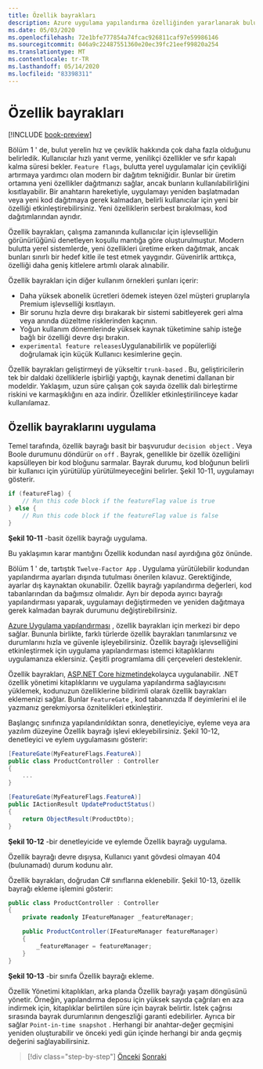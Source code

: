 ```yaml
---
title: Özellik bayrakları
description: Azure uygulama yapılandırma özelliğinden yararlanarak bulutta yerel uygulamalarda Özellik bayraklarını uygulama
ms.date: 05/03/2020
ms.openlocfilehash: 72e1bfe777854a74fcac926811caf97e59986146
ms.sourcegitcommit: 046a9c22487551360e20ec39fc21eef99820a254
ms.translationtype: MT
ms.contentlocale: tr-TR
ms.lasthandoff: 05/14/2020
ms.locfileid: "83398311"
---
```

# <a name="feature-flags"></a>Özellik bayrakları

[!INCLUDE [book-preview](../../../includes/book-preview.md)]

Bölüm 1 ' de, bulut yerelin hız ve çeviklik hakkında çok daha fazla olduğunu belirledik. Kullanıcılar hızlı yanıt verme, yenilikçi özellikler ve sıfır kapalı kalma süresi bekler. `Feature flags`, bulutta yerel uygulamalar için çevikliği artırmaya yardımcı olan modern bir dağıtım tekniğidir. Bunlar bir üretim ortamına yeni özellikler dağıtmanızı sağlar, ancak bunların kullanılabilirliğini kısıtlayabilir. Bir anahtarın hareketiyle, uygulamayı yeniden başlatmadan veya yeni kod dağıtmaya gerek kalmadan, belirli kullanıcılar için yeni bir özelliği etkinleştirebilirsiniz. Yeni özelliklerin serbest bırakılması, kod dağıtımlarından ayrıdır.

Özellik bayrakları, çalışma zamanında kullanıcılar için işlevselliğin görünürlüğünü denetleyen koşullu mantığa göre oluşturulmuştur. Modern bulutta yerel sistemlerde, yeni özellikleri üretime erken dağıtmak, ancak bunları sınırlı bir hedef kitle ile test etmek yaygındır. Güvenirlik arttıkça, özelliği daha geniş kitlelere artımlı olarak alınabilir.

Özellik bayrakları için diğer kullanım örnekleri şunları içerir:

- Daha yüksek abonelik ücretleri ödemek isteyen özel müşteri gruplarıyla Premium işlevselliği kısıtlayın.
- Bir sorunu hızla devre dışı bırakarak bir sistemi sabitleyerek geri alma veya anında düzeltme risklerinden kaçının.
- Yoğun kullanım dönemlerinde yüksek kaynak tüketimine sahip isteğe bağlı bir özelliği devre dışı bırakın.
- `experimental feature releases`Uygulanabilirlik ve popülerliği doğrulamak için küçük Kullanıcı kesimlerine geçin.

Özellik bayrakları geliştirmeyi de yükseltir `trunk-based` . Bu, geliştiricilerin tek bir daldaki özelliklerle işbirliği yaptığı, kaynak denetimi dallanan bir modeldir. Yaklaşım, uzun süre çalışan çok sayıda özellik dalı birleştirme riskini ve karmaşıklığını en aza indirir. Özellikler etkinleştirilinceye kadar kullanılamaz.

## <a name="implementing-feature-flags"></a>Özellik bayraklarını uygulama

Temel tarafında, özellik bayrağı basit bir başvurudur `decision object` . Veya Boole durumunu döndürür `on` `off` . Bayrak, genellikle bir özellik özelliğini kapsülleyen bir kod bloğunu sarmalar. Bayrak durumu, kod bloğunun belirli bir kullanıcı için yürütülüp yürütülmeyeceğini belirler. Şekil 10-11, uygulamayı gösterir.

```c#
if (featureFlag) {
    // Run this code block if the featureFlag value is true
} else {
    // Run this code block if the featureFlag value is false
}
```

**Şekil 10-11** -basit özellik bayrağı uygulama.

Bu yaklaşımın karar mantığını Özellik kodundan nasıl ayırdığına göz önünde.

Bölüm 1 ' de, tartıştık `Twelve-Factor App` . Uygulama yürütülebilir kodundan yapılandırma ayarları dışında tutulması önerilen kılavuz. Gerektiğinde, ayarlar dış kaynaktan okunabilir. Özellik bayrağı yapılandırma değerleri, kod tabanlarından da bağımsız olmalıdır. Ayrı bir depoda ayırıcı bayrağı yapılandırması yaparak, uygulamayı değiştirmeden ve yeniden dağıtmaya gerek kalmadan bayrak durumunu değiştirebilirsiniz.

[Azure Uygulama yapılandırması](https://docs.microsoft.com/azure/azure-app-configuration/overview) , özellik bayrakları için merkezi bir depo sağlar. Bununla birlikte, farklı türlerde özellik bayrakları tanımlarsınız ve durumlarını hızla ve güvenle işleyebilirsiniz. Özellik bayrağı işlevselliğini etkinleştirmek için uygulama yapılandırması istemci kitaplıklarını uygulamanıza eklersiniz. Çeşitli programlama dili çerçeveleri desteklenir.

Özellik bayrakları, [ASP.NET Core hizmetinde](https://docs.microsoft.com/azure/azure-app-configuration/use-feature-flags-dotnet-core)kolayca uygulanabilir. .NET özellik yönetimi kitaplıklarını ve uygulama yapılandırma sağlayıcısını yüklemek, kodunuzun özelliklerine bildirimli olarak özellik bayrakları eklemenizi sağlar. Bunlar `FeatureGate` , kod tabanınızda If deyimlerini el ile yazmanız gerekmiyorsa öznitelikleri etkinleştirir.

Başlangıç sınıfınıza yapılandırıldıktan sonra, denetleyiciye, eyleme veya ara yazılım düzeyine Özellik bayrağı işlevi ekleyebilirsiniz. Şekil 10-12, denetleyici ve eylem uygulamasını gösterir:

```c#
[FeatureGate(MyFeatureFlags.FeatureA)]
public class ProductController : Controller
{
    ...
}
```

```c#
[FeatureGate(MyFeatureFlags.FeatureA)]
public IActionResult UpdateProductStatus()
{
    return ObjectResult(ProductDto);
}
```

**Şekil 10-12** -bir denetleyicide ve eylemde Özellik bayrağı uygulama.

Özellik bayrağı devre dışıysa, Kullanıcı yanıt gövdesi olmayan 404 (bulunamadı) durum kodunu alır.

Özellik bayrakları, doğrudan C# sınıflarına eklenebilir. Şekil 10-13, özellik bayrağı ekleme işlemini gösterir:

```c#
public class ProductController : Controller
{
    private readonly IFeatureManager _featureManager;

    public ProductController(IFeatureManager featureManager)
    {
        _featureManager = featureManager;
    }
}
```

**Şekil 10-13** -bir sınıfa Özellik bayrağı ekleme.

Özellik Yönetimi kitaplıkları, arka planda Özellik bayrağı yaşam döngüsünü yönetir. Örneğin, yapılandırma deposu için yüksek sayıda çağrıları en aza indirmek için, kitaplıklar belirtilen süre için bayrak belirtir. İstek çağrısı sırasında bayrak durumlarının dengeszliği garanti edebilirler. Ayrıca bir sağlar `Point-in-time snapshot` . Herhangi bir anahtar-değer geçmişini yeniden oluşturabilir ve önceki yedi gün içinde herhangi bir anda geçmiş değerini sağlayabilirsiniz.

>[!div class="step-by-step"]
>[Önceki](devops.md) 
> [Sonraki](infrastructure-as-code.md)

